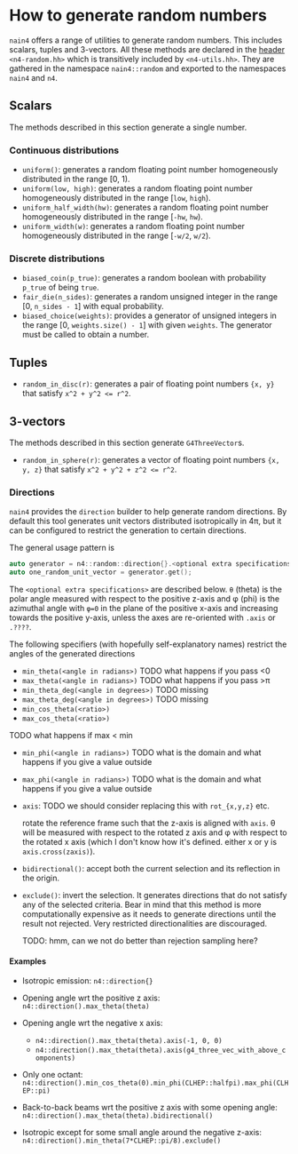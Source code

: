 # How to generate random numbers

`nain4` offers a range of utilities to generate random numbers. This includes
scalars, tuples and 3-vectors. All these methods are declared in the
[header](../reference/headers.md) `<n4-random.hh>` which is transitively
included by `<n4-utils.hh>`. They are gathered in the namespace `nain4::random`
and exported to the namespaces `nain4` and `n4`.


## Scalars

The methods described in this section generate a single number.

### Continuous distributions

- `uniform()`: generates a random floating point number homogeneously
  distributed in the range [0, 1).
- `uniform(low, high)`: generates a random floating point number
  homogeneously distributed in the range [`low`, `high`).
- `uniform_half_width(hw)`: generates a random floating point number
  homogeneously distributed in the range [`-hw`, `hw`).
- `uniform_width(w)`: generates a random floating point number
  homogeneously distributed in the range [`-w/2`, `w/2`).

### Discrete distributions

- `biased_coin(p_true)`: generates a random boolean with probability
  `p_true` of being `true`.
- `fair_die(n_sides)`: generates a random unsigned integer in the
  range [0, `n_sides - 1`] with equal probability.
- `biased_choice(weights)`: provides a generator of unsigned integers
  in the range [0, `weights.size() - 1`] with given `weights`. The
  generator must be called to obtain a number.


## Tuples

- `random_in_disc(r)`: generates a pair of floating point numbers `{x, y}` that satisfy `x^2 + y^2 <= r^2`.

## 3-vectors

The methods described in this section generate `G4ThreeVector`s.

- `random_in_sphere(r)`: generates a vector of floating point numbers `{x, y, z}` that satisfy `x^2 + y^2 + z^2 <= r^2`.

### Directions

`nain4` provides the `direction` builder to help generate random directions. By
default this tool generates unit vectors distributed isotropically in 4π, but it
can be configured to restrict the generation to certain directions.

The general usage pattern is

```c++
auto generator = n4::random::direction{}.<optional extra specifications>;
auto one_random_unit_vector = generator.get();
```

The `<optional extra specifications>` are described below. `θ` (theta) is the
polar angle measured with respect to the positive z-axis and φ (phi) is the
azimuthal angle with `φ=0` in the plane of the positive x-axis and increasing
towards the positive y-axis, unless the axes are re-oriented with `.axis` or
`.????`.

The following specifiers (with hopefully self-explanatory names) restrict the angles of the generated directions

- `min_theta(<angle in radians>)` TODO what happens if you pass <0
- `max_theta(<angle in radians>)` TODO what happens if you pass >π
- `min_theta_deg(<angle in degrees>)` TODO missing
- `max_theta_deg(<angle in degrees>)` TODO missing
- `min_cos_theta(<ratio>)`
- `max_cos_theta(<ratio>)`

TODO what happens if max < min

- `min_phi(<angle in radians>)` TODO what is the domain and what happens if you give a value outside
- `max_phi(<angle in radians>)` TODO what is the domain and what happens if you give a value outside


- `axis`: TODO we should consider replacing this with `rot_{x,y,z}` etc.


  rotate the reference frame such that the z-axis is aligned
  with `axis`. θ will be measured with respect to the rotated z axis
  and φ with respect to the rotated x axis (which I don't know how
  it's defined. either x or y is `axis.cross(zaxis)`).


- `bidirectional()`: accept both the current selection and its
  reflection in the origin.

- `exclude()`: invert the selection. It generates directions that do
  not satisfy any of the selected criteria. Bear in mind that this
  method is more computationally expensive as it needs to generate
  directions until the result not rejected. Very restricted
  directionalities are discouraged.

  TODO: hmm, can we not do better than rejection sampling here?

#### Examples

- Isotropic emission: `n4::direction{}`

- Opening angle wrt the positive z axis: `n4::direction().max_theta(theta)`

- Opening angle wrt the negative x axis:
  + `n4::direction().max_theta(theta).axis(-1, 0, 0)`
  + `n4::direction().max_theta(theta).axis(g4_three_vec_with_above_components)`

- Only one octant:
  `n4::direction().min_cos_theta(0).min_phi(CLHEP::halfpi).max_phi(CLHEP::pi)`

- Back-to-back beams wrt the positive z axis with some opening angle:
  `n4::direction().max_theta(theta).bidirectional()`

- Isotropic except for some small angle around the negative z-axis:
  `n4::direction().min_theta(7*CLHEP::pi/8).exclude()`
